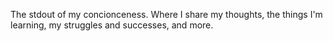 The stdout of my concionceness.
Where I share my thoughts, the things I'm learning, my struggles and successes, and more.

